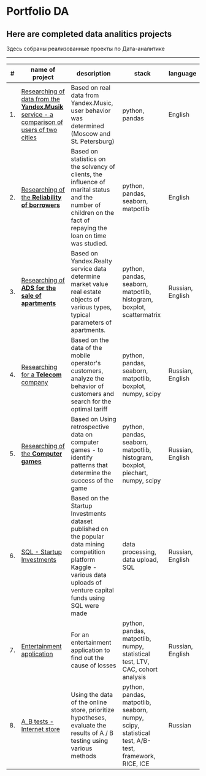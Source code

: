# Portfolio DA
## Here are completed data analitics projects 

Здесь собраны реализованные проекты по Дата-аналитике
___
| #| name of project| description| stack| language|
|---|---------------|------------|------|---------|
| 1.| [Researching of data from the **Yandex.Musik**  service - a comparison of users of two cities](https://github.com/MilkaKaplan/Portfolio/blob/research-data-analysis/Yandex.Musik/Music.ipynb)| Based on real data from Yandex.Music, user behavior was determined (Moscow and St. Petersburg)| python, pandas| English|
| 2.| [Researching of the **Reliability of borrowers**](https://github.com/MilkaKaplan/Portfolio/blob/research-data-analysis/Reliability%20of%20borrowers/Analysis%20of%20borrowers%20reliability.ipynb)| Based on statistics on the solvency of clients, the influence of marital status and the number of children on the fact of repaying the loan on time was studied.| python, pandas, seaborn, matpotlib| English|
| 3.| [Researching of **ADS for the sale of apartments**](https://github.com/MilkaKaplan/Portfolio/blob/research-data-analysis/ADS%20for%20the%20sale%20of%20apartments/Research_of_ads_for_the_sale_of_apartments.ipynb)| Based on Yandex.Realty service data determine market value real estate objects of various types, typical parameters of apartments.| python, pandas, seaborn, matpotlib,  histogram, boxplot, scattermatrix| Russian, English| 
| 4.| [Researching for a **Telecom** company](https://github.com/MilkaKaplan/Portfolio/blob/research-data-analysis/Telecom/Telecom.ipynb)| Based on the data of the mobile operator's customers, analyze the behavior of customers and search for the optimal tariff| python, pandas, seaborn, matpotlib,  boxplot, numpy, scipy| Russian, English|
| 5.| [Researching of the **Computer games**](https://github.com/MilkaKaplan/Portfolio_DA/blob/research-data-analysis/Computer%20games/Computer_games.ipynb)| Based on Using retrospective data on computer games - to identify patterns that determine the success of the game| python, pandas, seaborn, matpotlib,  histogram, boxplot, piechart, numpy, scipy| Russian, English|
| 6.| [SQL - Startup Investments](https://github.com/MilkaKaplan/Portfolio_DA/blob/research-data-analysis/SQL%20-%20Startup%20Investments/SQL%20-%20Startup%20Investments.ipynb)| Based on the Startup Investments dataset published on the popular data mining competition platform Kaggle - various data uploads of venture capital funds using SQL were made| data processing, data upload, SQL| Russian, English|
| 7.| [Entertainment application](https://github.com/MilkaKaplan/Portfolio_DA/blob/research-data-analysis/Entertainment%20application/Entertainment%20application.ipynb)| For an entertainment application to find out the cause of losses| python, pandas, matpotlib,  numpy, statistical test, LTV, CAC, cohort analysis| Russian, English|
| 8.| [A_B tests - Internet store](https://github.com/MilkaKaplan/Portfolio_DA/blob/research-data-analysis/A_B%20tests%20-%20Internet%20store/Internet%20store%20-%20A_B_tests%20.ipynb)| Using the data of the online store, prioritize hypotheses, evaluate the results of A / B testing using various methods| python, pandas, matpotlib, seaborn, numpy, scipy, statistical test, A/B-test, framework, RICE, ICE| Russian|
